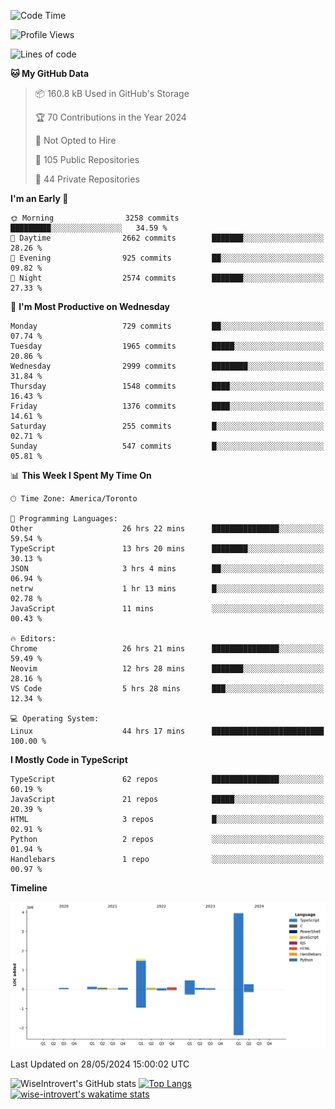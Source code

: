 <!--START_SECTION:waka-->
![Code Time](http://img.shields.io/badge/Code%20Time-1%2C635%20hrs%2050%20mins-blue)

![Profile Views](http://img.shields.io/badge/Profile%20Views-1-blue)

![Lines of code](https://img.shields.io/badge/From%20Hello%20World%20I%27ve%20Written-7.0%20million%20lines%20of%20code-blue)

**🐱 My GitHub Data** 

> 📦 160.8 kB Used in GitHub's Storage 
 > 
> 🏆 70 Contributions in the Year 2024
 > 
> 🚫 Not Opted to Hire
 > 
> 📜 105 Public Repositories 
 > 
> 🔑 44 Private Repositories 
 > 
**I'm an Early 🐤** 

```text
🌞 Morning                3258 commits        █████████░░░░░░░░░░░░░░░░   34.59 % 
🌆 Daytime                2662 commits        ███████░░░░░░░░░░░░░░░░░░   28.26 % 
🌃 Evening                925 commits         ██░░░░░░░░░░░░░░░░░░░░░░░   09.82 % 
🌙 Night                  2574 commits        ███████░░░░░░░░░░░░░░░░░░   27.33 % 
```
📅 **I'm Most Productive on Wednesday** 

```text
Monday                   729 commits         ██░░░░░░░░░░░░░░░░░░░░░░░   07.74 % 
Tuesday                  1965 commits        █████░░░░░░░░░░░░░░░░░░░░   20.86 % 
Wednesday                2999 commits        ████████░░░░░░░░░░░░░░░░░   31.84 % 
Thursday                 1548 commits        ████░░░░░░░░░░░░░░░░░░░░░   16.43 % 
Friday                   1376 commits        ████░░░░░░░░░░░░░░░░░░░░░   14.61 % 
Saturday                 255 commits         █░░░░░░░░░░░░░░░░░░░░░░░░   02.71 % 
Sunday                   547 commits         █░░░░░░░░░░░░░░░░░░░░░░░░   05.81 % 
```


📊 **This Week I Spent My Time On** 

```text
🕑︎ Time Zone: America/Toronto

💬 Programming Languages: 
Other                    26 hrs 22 mins      ███████████████░░░░░░░░░░   59.54 % 
TypeScript               13 hrs 20 mins      ████████░░░░░░░░░░░░░░░░░   30.13 % 
JSON                     3 hrs 4 mins        ██░░░░░░░░░░░░░░░░░░░░░░░   06.94 % 
netrw                    1 hr 13 mins        █░░░░░░░░░░░░░░░░░░░░░░░░   02.78 % 
JavaScript               11 mins             ░░░░░░░░░░░░░░░░░░░░░░░░░   00.43 % 

🔥 Editors: 
Chrome                   26 hrs 21 mins      ███████████████░░░░░░░░░░   59.49 % 
Neovim                   12 hrs 28 mins      ███████░░░░░░░░░░░░░░░░░░   28.16 % 
VS Code                  5 hrs 28 mins       ███░░░░░░░░░░░░░░░░░░░░░░   12.34 % 

💻 Operating System: 
Linux                    44 hrs 17 mins      █████████████████████████   100.00 % 
```

**I Mostly Code in TypeScript** 

```text
TypeScript               62 repos            ███████████████░░░░░░░░░░   60.19 % 
JavaScript               21 repos            █████░░░░░░░░░░░░░░░░░░░░   20.39 % 
HTML                     3 repos             █░░░░░░░░░░░░░░░░░░░░░░░░   02.91 % 
Python                   2 repos             ░░░░░░░░░░░░░░░░░░░░░░░░░   01.94 % 
Handlebars               1 repo              ░░░░░░░░░░░░░░░░░░░░░░░░░   00.97 % 
```



**Timeline**

![Lines of Code chart](https://raw.githubusercontent.com/wise-introvert/wise-introvert/master/assets/bar_graph.png)


 Last Updated on 28/05/2024 15:00:02 UTC
<!--END_SECTION:waka-->

![WiseIntrovert's GitHub stats](https://github-readme-stats.vercel.app/api?username=wise-introvert&count_private=true&show_icons=true)
[![Top Langs](https://github-readme-stats.vercel.app/api/top-langs/?username=wise-introvert&langs_count=10)](https://github.com/anuraghazra/github-readme-stats)
[![wise-introvert's wakatime stats](https://github-readme-stats.vercel.app/api/wakatime?username=wiseintrovert)](https://github.com/anuraghazra/github-readme-stats)
